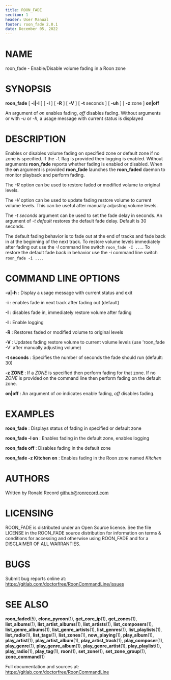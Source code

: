 ```yaml
---
title: ROON_FADE
section: 1
header: User Manual
footer: roon_fade 2.0.1
date: December 05, 2022
---
```

# NAME
roon_fade - Enable/Disable volume fading in a Roon zone

# SYNOPSIS
**roon_fade** [ **-i|-I** ] [ **-l** ] [ **-R** ] [ **-V** ] [ **-t** seconds ] [ **-uh** ] [ **-z** zone ] **on|off**

An argument of *on* enables fading, *off* disables fading. Without arguments or with *-u* or *-h*, a usage message with current status is displayed

# DESCRIPTION
Enables or disables volume fading on specified zone or default zone if no zone is specified. If the `-l` flag is provided then logging is enabled. Without arguments **roon_fade** reports whether fading is enabled or disabled. When the **on** argument is provided **roon_fade** launches the **roon_faded** daemon to monitor playback and perform fading.

The *-R* option can be used to restore faded or modified volume to original levels.

The *-V* option can be used to update fading restore volume to current volume levels. This can be useful after manually adjusting volume levels.

The *-t seconds* argument can be used to set the fade delay in seconds. An argument of *-t default* restores the default fade delay. Default is 30 seconds.

The default fading behavior is to fade out at the end of tracks and fade back in at the beginning of the next track. To restore volume levels immediately after fading out use the *-I* command line switch `roon_fade -I ...`. To restore the default fade back in behavior use the *-i* command line switch `roon_fade -i ...`.

# COMMAND LINE OPTIONS
**-u|-h**
: Display a usage message with current status and exit

**-i**
: enables fade in next track after fading out (default)

**-I**
: disables fade in, immediately restore volume after fading

**-l**
: Enable logging

**-R**
: Restores faded or modified volume to original levels

**-V**
: Updates fading restore volume to current volume levels (use 'roon_fade -V' after manually adjusting volume)

**-t seconds**
: Specifies the number of seconds the fade should run (default: 30) 

**-z ZONE**
: If a *ZONE* is specified then perform fading for that zone. If no *ZONE* is provided on the command line then perform fading on the default zone.

**on|off**
: An argument of *on* indicates enable fading, *off* disables fading.

# EXAMPLES
**roon_fade**
: Displays status of fading in specified or default zone

**roon_fade -l on**
: Enables fading in the default zone, enables logging

**roon_fade off**
: Disables fading in the default zone

**roon_fade -z Kitchen on**
: Enables fading in the Roon zone named *Kitchen*

# AUTHORS
Written by Ronald Record github@ronrecord.com

# LICENSING
ROON_FADE is distributed under an Open Source license.
See the file LICENSE in the ROON_FADE source distribution
for information on terms &amp; conditions for accessing and
otherwise using ROON_FADE and for a DISCLAIMER OF ALL WARRANTIES.

# BUGS
Submit bug reports online at: https://gitlab.com/doctorfree/RoonCommandLine/issues

# SEE ALSO
**roon_faded**(5), **clone_pyroon**(1), **get_core_ip**(1), **get_zones**(1), **list_albums**(1), **list_artist_albums**(1), **list_artists**(1), **list_composers**(1), **list_genre_albums**(1), **list_genre_artists**(1), **list_genres**(1), **list_playlists**(1), **list_radio**(1), **list_tags**(1), **list_zones**(1), **now_playing**(1), **play_album**(1), **play_artist**(1), **play_artist_album**(1), **play_artist_track**(1), **play_composer**(1), **play_genre**(1), **play_genre_album**(1), **play_genre_artist**(1), **play_playlist**(1), **play_radio**(1), **play_tag**(1), **roon**(1), **set_zone**(1), **set_zone_group**(1), **zone_command**(1)

Full documentation and sources at: https://gitlab.com/doctorfree/RoonCommandLine

